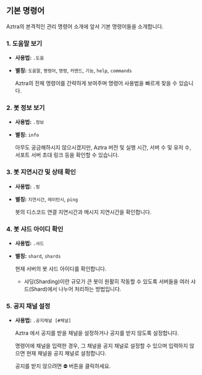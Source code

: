 ## 기본 명령어

Aztra의 본격적인 관리 명령어 소개에 앞서 기본 명령어들을 소개합니다.

### 1. 도움말 보기
- **사용법:** `.도움`
- **별칭:** `도움말`, `명령어`, `명령`, `커맨드`, `기능`, `help`, `commands`

  Aztra의 전체 명령어를 간략하게 보여주며 명령어 사용법을 빠르게 찾을 수 있습니다.

### 2. 봇 정보 보기
- **사용법:** `.정보`
- **별칭:** `info`

  아무도 궁금해하시지 않으시겠지만, Aztra 버전 및 실행 시간, 서버 수 및 유저 수, 서포트 서버 초대 링크 등을 확인할 수 있습니다.

### 3. 봇 지연시간 및 상태 확인
- **사용법:** `.핑`
- **별칭:** `지연시간`, `레이턴시`, `ping`

  봇의 디스코드 연결 지연시간과 메시지 지연시간을 확인합니다.

### 4. 봇 샤드 아이디 확인
- **사용법:** `.샤드`
- **별칭:** `shard`, `shards`

  현재 서버의 봇 샤드 아이디를 확인합니다.   
  * 샤딩(Sharding)이란 규모가 큰 봇이 원활히 작동할 수 있도록 서버들을 여러 샤드(Shard)에서 나누어 처리하는 방법입니다.

### 5. 공지 채널 설정
- **사용법:** `.공지채널 [#채널]`

  Aztra 에서 공지를 받을 채널을 설정하거나 공지를 받지 않도록 설정합니다.

  명령어에 채널을 입력한 경우, 그 채널을 공지 채널로 설정할 수 있으며 입력하지 않으면 현재 채널을 공지 채널로 설정합니다.

  공지를 받지 않으려면 ⛔ 버튼을 클릭하세요.